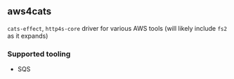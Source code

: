 ## aws4cats

`cats-effect`, `http4s-core` driver for various AWS tools (will likely
include `fs2` as it expands)


### Supported tooling

* SQS

